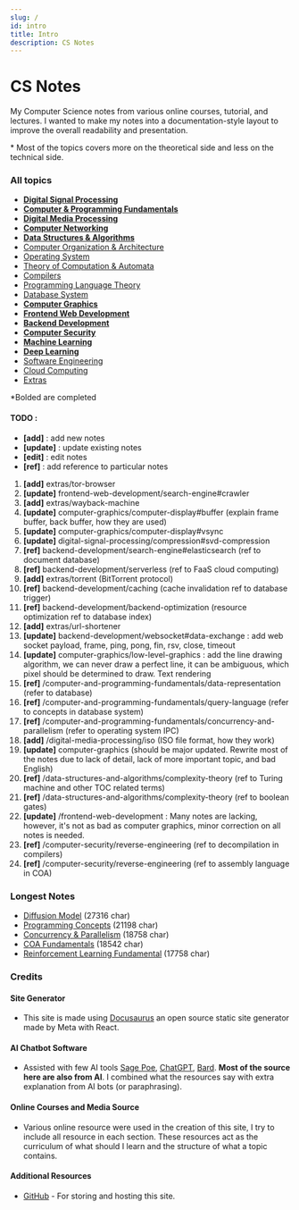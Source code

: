 ```yaml
---
slug: /
id: intro
title: Intro
description: CS Notes
---
```


# CS Notes

My Computer Science notes from various online courses, tutorial, and lectures. I wanted to make my notes into a documentation-style layout to improve the overall readability and presentation.

\* Most of the topics covers more on the theoretical side and less on the technical side.

### All topics

- **[Digital Signal Processing](digital-signal-processing)**
- **[Computer & Programming Fundamentals](computer-and-programming-fundamentals)**
- **[Digital Media Processing](digital-media-processing)**
- **[Computer Networking](computer-networking)**
- **[Data Structures & Algorithms](data-structures-and-algorithms)**
- [Computer Organization & Architecture](computer-organization-and-architecture)
- [Operating System](operating-system)
- [Theory of Computation & Automata](theory-of-computation-and-automata)
- [Compilers](compilers)
- [Programming Language Theory](programming-language-theory)
- [Database System](database-system)
- **[Computer Graphics](computer-graphics)**
- **[Frontend Web Development](frontend-web-development)**
- **[Backend Development](backend-development)**
- **[Computer Security](computer-security)**
- **[Machine Learning](machine-learning)**
- **[Deep Learning](deep-learning)**
- [Software Engineering](software-engineering)
- [Cloud Computing](cloud-computing)
- [Extras](extras)

\*Bolded are completed

#### TODO :

- **[add]** : add new notes
- **[update]** : update existing notes
- **[edit]** : edit notes
- **[ref]** : add reference to particular notes

1. **[add]** extras/tor-browser
2. **[update]** frontend-web-development/search-engine#crawler
3. **[add]** extras/wayback-machine
4. **[update]** computer-graphics/computer-display#buffer (explain frame buffer, back buffer, how they are used)
5. **[update]** computer-graphics/computer-display#vsync
6. **[update]** digital-signal-processing/compression#svd-compression
7. **[ref]** backend-development/search-engine#elasticsearch (ref to document database)
8. **[ref]** backend-development/serverless (ref to FaaS cloud computing)
9. **[add]** extras/torrent (BitTorrent protocol)
10. **[ref]** backend-development/caching (cache invalidation ref to database trigger)
11. **[ref]** backend-development/backend-optimization (resource optimization ref to database index)
12. **[add]** extras/url-shortener
13. **[update]** backend-development/websocket#data-exchange : add web socket payload, frame, ping, pong, fin, rsv, close, timeout
14. **[update]** computer-graphics/low-level-graphics : add the line drawing algorithm, we can never draw a perfect line, it can be ambiguous, which pixel should be determined to draw. Text rendering
15. **[ref]** /computer-and-programming-fundamentals/data-representation (refer to database)
16. **[ref]** /computer-and-programming-fundamentals/query-language (refer to concepts in database system)
17. **[ref]** /computer-and-programming-fundamentals/concurrency-and-parallelism (refer to operating system IPC)
18. **[add]** /digital-media-processing/iso (ISO file format, how they work)
19. **[update]** computer-graphics (should be major updated. Rewrite most of the notes due to lack of detail, lack of more important topic, and bad English)
20. **[ref]** /data-structures-and-algorithms/complexity-theory (ref to Turing machine and other TOC related terms)
21. **[ref]** /data-structures-and-algorithms/complexity-theory (ref to boolean gates)
22. **[update]** /frontend-web-development : Many notes are lacking, however, it's not as bad as computer graphics, minor correction on all notes is needed.
23. **[ref]** /computer-security/reverse-engineering (ref to decompilation in compilers)
24. **[ref]** /computer-security/reverse-engineering (ref to assembly language in COA)

### Longest Notes

- [Diffusion Model](deep-learning/diffusion-model) (27316 char)
- [Programming Concepts](computer-and-programming-fundamentals/programming-concepts) (21198 char)
- [Concurrency & Parallelism](computer-and-programming-fundamentals/concurrency-and-parallelism) (18758 char)
- [COA Fundamentals](/computer-organization-and-architecture/coa-fundamentals) (18542 char)
- [Reinforcement Learning Fundamental](deep-learning/reinforcement-learning/reinforcement-learning-fundamental) (17758 char)

### Credits

#### Site Generator

- This site is made using [Docusaurus](https://docusaurus.io/) an open source static site generator made by Meta with React.

#### AI Chatbot Software

- Assisted with few AI tools [Sage Poe](https://poe.com), [ChatGPT](https://chat.openai.com/), [Bard](https://bard.google.com/). **Most of the source here are also from AI**. I combined what the resources say with extra explanation from AI bots (or paraphrasing).

#### Online Courses and Media Source

- Various online resource were used in the creation of this site, I try to include all resource in each section. These resources act as the curriculum of what should I learn and the structure of what a topic contains.

#### Additional Resources

- [GitHub](https://github.com/) - For storing and hosting this site.
